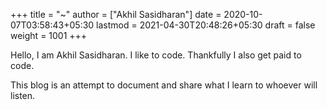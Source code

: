+++
title = "~"
author = ["Akhil Sasidharan"]
date = 2020-10-07T03:58:43+05:30
lastmod = 2021-04-30T20:48:26+05:30
draft = false
weight = 1001
+++

Hello, I am Akhil Sasidharan. I like to code. Thankfully I also get paid to
code.

This blog is an attempt to document and share what I learn to whoever will
listen.
